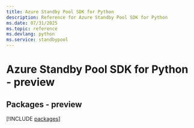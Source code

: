 ```yaml
---
title: Azure Standby Pool SDK for Python
description: Reference for Azure Standby Pool SDK for Python
ms.date: 07/31/2025
ms.topic: reference
ms.devlang: python
ms.service: standbypool
---
```

# Azure Standby Pool SDK for Python - preview
## Packages - preview
[!INCLUDE [packages](standby-pool-index.md)]